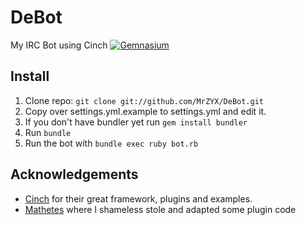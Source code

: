 DeBot
=====

My IRC Bot using Cinch [![Gemnasium](https://gemnasium.com/MrZYX/DeBot.png)](https://gemnasium.com/MrZYX/DeBot)

## Install

1. Clone repo: `git clone git://github.com/MrZYX/DeBot.git`
2. Copy over settings.yml.example to settings.yml and edit it.
3. If you don't have bundler yet run `gem install bundler`
4. Run `bundle`
5. Run the bot with `bundle exec ruby bot.rb`

## Acknowledgements

* [Cinch](https://github.com/cinchrb) for their great framework, plugins and examples.
* [Mathetes](https://github.com/Pistos/Mathetes) where I shameless stole and adapted some plugin code
